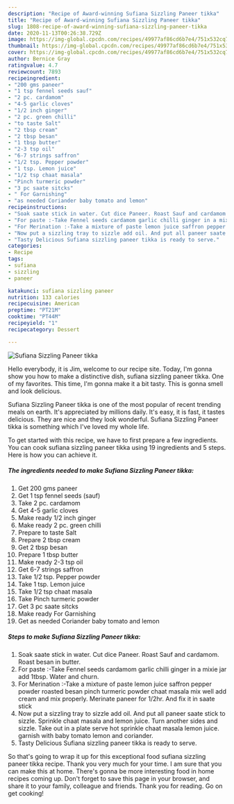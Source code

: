 ```yaml
---
description: "Recipe of Award-winning Sufiana Sizzling Paneer tikka"
title: "Recipe of Award-winning Sufiana Sizzling Paneer tikka"
slug: 1808-recipe-of-award-winning-sufiana-sizzling-paneer-tikka
date: 2020-11-13T00:26:38.729Z
image: https://img-global.cpcdn.com/recipes/49977af86cd6b7e4/751x532cq70/sufiana-sizzling-paneer-tikka-recipe-main-photo.jpg
thumbnail: https://img-global.cpcdn.com/recipes/49977af86cd6b7e4/751x532cq70/sufiana-sizzling-paneer-tikka-recipe-main-photo.jpg
cover: https://img-global.cpcdn.com/recipes/49977af86cd6b7e4/751x532cq70/sufiana-sizzling-paneer-tikka-recipe-main-photo.jpg
author: Bernice Gray
ratingvalue: 4.7
reviewcount: 7893
recipeingredient:
- "200 gms paneer"
- "1 tsp fennel seeds sauf"
- "2 pc. cardamom"
- "4-5 garlic cloves"
- "1/2 inch ginger"
- "2 pc. green chilli"
- "to taste Salt"
- "2 tbsp cream"
- "2 tbsp besan"
- "1 tbsp butter"
- "2-3 tsp oil"
- "6-7 strings saffron"
- "1/2 tsp. Pepper powder"
- "1 tsp. Lemon juice"
- "1/2 tsp chaat masala"
- "Pinch turmeric powder"
- "3 pc saate sitcks"
- " For Garnishing"
- "as needed Coriander baby tomato and lemon"
recipeinstructions:
- "Soak saate stick in water. Cut dice Paneer. Roast Sauf and cardamom. Roast besan in butter."
- "For paste :-Take Fennel seeds cardamom garlic chilli ginger in a mixie jar add 1tbsp. Water and churn."
- "For Merination :-Take a mixture of paste lemon juice saffron pepper powder roasted besan pinch turmeric powder chaat masala mix well add cream and mix properly. Merinate paneer for 1/2hr. And fix it in saate stick"
- "Now put a sizzling tray to sizzle add oil. And put all paneer saate stick to sizzle. Sprinkle chaat masala and lemon juice. Turn another sides and sizzle. Take out in a plate serve hot sprinkle chaat masala lemon juice. garnish with baby tomato lemon and coriander."
- "Tasty Delicious Sufiana sizzling paneer tikka is ready to serve."
categories:
- Recipe
tags:
- sufiana
- sizzling
- paneer

katakunci: sufiana sizzling paneer 
nutrition: 133 calories
recipecuisine: American
preptime: "PT21M"
cooktime: "PT44M"
recipeyield: "1"
recipecategory: Dessert

---
```



![Sufiana Sizzling Paneer tikka](https://img-global.cpcdn.com/recipes/49977af86cd6b7e4/751x532cq70/sufiana-sizzling-paneer-tikka-recipe-main-photo.jpg)

Hello everybody, it is Jim, welcome to our recipe site. Today, I'm gonna show you how to make a distinctive dish, sufiana sizzling paneer tikka. One of my favorites. This time, I'm gonna make it a bit tasty. This is gonna smell and look delicious.

Sufiana Sizzling Paneer tikka is one of the most popular of recent trending meals on earth. It's appreciated by millions daily. It's easy, it is fast, it tastes delicious. They are nice and they look wonderful. Sufiana Sizzling Paneer tikka is something which I've loved my whole life.




To get started with this recipe, we have to first prepare a few ingredients. You can cook sufiana sizzling paneer tikka using 19 ingredients and 5 steps. Here is how you can achieve it.

<!--inarticleads1-->

##### The ingredients needed to make Sufiana Sizzling Paneer tikka:

1. Get 200 gms paneer
1. Get 1 tsp fennel seeds (sauf)
1. Take 2 pc. cardamom
1. Get 4-5 garlic cloves
1. Make ready 1/2 inch ginger
1. Make ready 2 pc. green chilli
1. Prepare to taste Salt
1. Prepare 2 tbsp cream
1. Get 2 tbsp besan
1. Prepare 1 tbsp butter
1. Make ready 2-3 tsp oil
1. Get 6-7 strings saffron
1. Take 1/2 tsp. Pepper powder
1. Take 1 tsp. Lemon juice
1. Take 1/2 tsp chaat masala
1. Take Pinch turmeric powder
1. Get 3 pc saate sitcks
1. Make ready  For Garnishing
1. Get as needed Coriander baby tomato and lemon




<!--inarticleads2-->

##### Steps to make Sufiana Sizzling Paneer tikka:

1. Soak saate stick in water. Cut dice Paneer. Roast Sauf and cardamom. Roast besan in butter.
1. For paste :-Take Fennel seeds cardamom garlic chilli ginger in a mixie jar add 1tbsp. Water and churn.
1. For Merination :-Take a mixture of paste lemon juice saffron pepper powder roasted besan pinch turmeric powder chaat masala mix well add cream and mix properly. Merinate paneer for 1/2hr. And fix it in saate stick
1. Now put a sizzling tray to sizzle add oil. And put all paneer saate stick to sizzle. Sprinkle chaat masala and lemon juice. Turn another sides and sizzle. Take out in a plate serve hot sprinkle chaat masala lemon juice. garnish with baby tomato lemon and coriander.
1. Tasty Delicious Sufiana sizzling paneer tikka is ready to serve.




So that's going to wrap it up for this exceptional food sufiana sizzling paneer tikka recipe. Thank you very much for your time. I am sure that you can make this at home. There's gonna be more interesting food in home recipes coming up. Don't forget to save this page in your browser, and share it to your family, colleague and friends. Thank you for reading. Go on get cooking!
